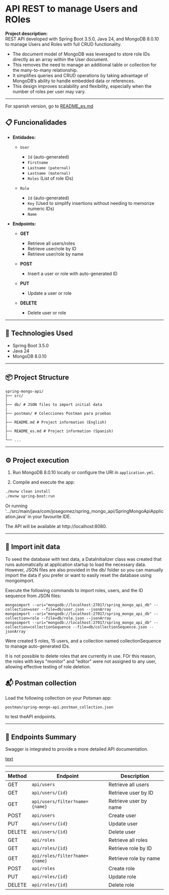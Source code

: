 # API REST to manage Users and ROles

**Project description:**  
 REST API developed with Spring Boot 3.5.0, Java 24, and MongoDB 8.0.10 to manage Users and Roles with full CRUD functionality.

- The document model of MongoDB was leveraged to store role IDs directly as an array within the User document.
- This removes the need to manage an additional table or collection for the many-to-many relationship.
- It simplifies queries and CRUD operations by taking advantage of MongoDB’s ability to handle embedded data or references.
- This design improves scalability and flexibility, especially when the number of roles per user may vary.
---

For spanish version, go to [README_es.md](README_es.md)

## 📋 Funcionalidades

- **Entidades:**
  - `User`  
    - `Id` (auto-generated)  
    - `Firstname`  
    - `Lastname (paternal)`  
    - `Lastname (maternal)`  
    - `Roles` (List of role IDs)

  - `Role`  
    - `Id` (auto-generated)  
    - `Key` (Used to simplify insertions without needing to memorize numeric IDs)  
    - `Name`  

- **Endpoints:**
  - **GET**  
    - Retrieve all users/roles
    - Retrieve user/role by ID
    - Retrieve user/role by name

  - **POST**  
    - Insert a user or role with auto-generated ID  

  - **PUT**  
    - Update a user or role  

  - **DELETE**  
    - Delete user or role  

---

## 🚀 Technologies Used

- Spring Boot 3.5.0  
- Java 24  
- MongoDB 8.0.10  

---

## 📦 Project Structure
```
spring-mongo-api/
├── src/
|
├── db/ # JSON files to import initial data
|
├── postman/ # Colecciones Postman para pruebas
|
├── README.md # Project information (English)
|
├── README_es.md # Project information (Spanish)
|
└── ...
```

---

## ⚙️ Project execution

1. Run MongoDB 8.0.10 locally or configure the URI in `application.yml`.

2. Compile and execute the app:
```bash
./mvnw clean install
./mvnw spring-boot:run

```
Or running '.../src/main/java/com/josegomez/spring_mongo_api/SpringMongoApiApplication.java' in your favourite IDE.

The API will be available at http://localhost:8080.

---

## 🧪 Import init data

To seed the database with test data, a DataInitializer class was created that runs automatically at application startup to load the necessary data. However, JSON files are also provided in the db/ folder so you can manually import the data if you prefer or want to easily reset the database using mongoimport.

Execute the following commands to import roles, users, and the ID sequence from JSON files:

```
mongoimport --uri="mongodb://localhost:27017/spring_mongo_api_db" --collection=user --file=db/user.json --jsonArray
mongoimport --uri="mongodb://localhost:27017/spring_mongo_api_db" --collection=role --file=db/role.json --jsonArray
mongoimport --uri="mongodb://localhost:27017/spring_mongo_api_db" --collection=collectionSequence --file=db/collectionSequence.json --jsonArray
```

Were created 5 roles, 15 users, and a collection named collectionSequence to manage auto-generated IDs.

It is not possible to delete roles that are currently in use. FOr this reason, the roles with keys "monitor" and "editor" were not assigned to any user, allowing effective testing of role deletion.

## 📬 Postman collection

Load the following collection on your Potsman app:

`postman/spring-mongo-api.postman_collection.json`

to test theAPI endpoints.

---

## 📌 Endpoints Summary

Swagger is integrated to provide a more detailed API documentation.  

[text](http://localhost:8080/swagger-ui/index.html)

---
| Method | Endpoint                          | Description               |
| ------ | --------------------------------  | ------------------------- |
| GET    | `api/users`                       | Retrieve all users        |
| GET    | `api/users/{id}`                  | Retrieve user by ID       |
| GET    | `api/users/filter?name={name}`    | Retrieve user by name     |
| POST   | `api/users`                       | Create user               |
| PUT    | `api/users/{id}`                  | Update user               |
| DELETE | `api/users/{id}`                  | Delete user               |
| GET    | `api/roles`                       | Retrieve all roles        |
| GET    | `api/roles/{id}`                  | Retrieve role by ID       |
| GET    | `api/roles/filter?name={name}`    | Retrieve role by name     |
| POST   | `api/roles`                       | Create role               |
| PUT    | `api/roles/{id}`                  | Update role               |
| DELETE | `api/roles/{id}`                  | Delete role               |


